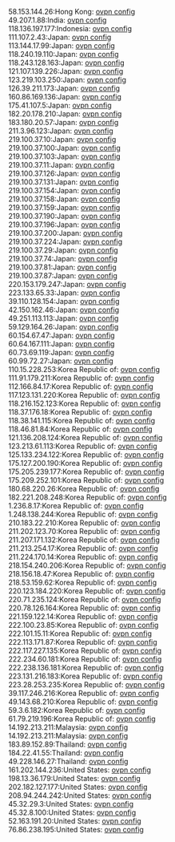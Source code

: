 58.153.144.26:Hong Kong: [ovpn config](vpn/58_153_144_26.ovpn)  
49.207.1.88:India: [ovpn config](vpn/49_207_1_88.ovpn)  
118.136.197.177:Indonesia: [ovpn config](vpn/118_136_197_177.ovpn)  
111.107.2.43:Japan: [ovpn config](vpn/111_107_2_43.ovpn)  
113.144.17.99:Japan: [ovpn config](vpn/113_144_17_99.ovpn)  
118.240.19.110:Japan: [ovpn config](vpn/118_240_19_110.ovpn)  
118.243.128.163:Japan: [ovpn config](vpn/118_243_128_163.ovpn)  
121.107.139.226:Japan: [ovpn config](vpn/121_107_139_226.ovpn)  
123.219.103.250:Japan: [ovpn config](vpn/123_219_103_250.ovpn)  
126.39.211.173:Japan: [ovpn config](vpn/126_39_211_173.ovpn)  
160.86.169.136:Japan: [ovpn config](vpn/160_86_169_136.ovpn)  
175.41.107.5:Japan: [ovpn config](vpn/175_41_107_5.ovpn)  
182.20.178.210:Japan: [ovpn config](vpn/182_20_178_210.ovpn)  
183.180.20.57:Japan: [ovpn config](vpn/183_180_20_57.ovpn)  
211.3.96.123:Japan: [ovpn config](vpn/211_3_96_123.ovpn)  
219.100.37.10:Japan: [ovpn config](vpn/219_100_37_10.ovpn)  
219.100.37.100:Japan: [ovpn config](vpn/219_100_37_100.ovpn)  
219.100.37.103:Japan: [ovpn config](vpn/219_100_37_103.ovpn)  
219.100.37.11:Japan: [ovpn config](vpn/219_100_37_11.ovpn)  
219.100.37.126:Japan: [ovpn config](vpn/219_100_37_126.ovpn)  
219.100.37.131:Japan: [ovpn config](vpn/219_100_37_131.ovpn)  
219.100.37.154:Japan: [ovpn config](vpn/219_100_37_154.ovpn)  
219.100.37.158:Japan: [ovpn config](vpn/219_100_37_158.ovpn)  
219.100.37.159:Japan: [ovpn config](vpn/219_100_37_159.ovpn)  
219.100.37.190:Japan: [ovpn config](vpn/219_100_37_190.ovpn)  
219.100.37.196:Japan: [ovpn config](vpn/219_100_37_196.ovpn)  
219.100.37.200:Japan: [ovpn config](vpn/219_100_37_200.ovpn)  
219.100.37.224:Japan: [ovpn config](vpn/219_100_37_224.ovpn)  
219.100.37.29:Japan: [ovpn config](vpn/219_100_37_29.ovpn)  
219.100.37.74:Japan: [ovpn config](vpn/219_100_37_74.ovpn)  
219.100.37.81:Japan: [ovpn config](vpn/219_100_37_81.ovpn)  
219.100.37.87:Japan: [ovpn config](vpn/219_100_37_87.ovpn)  
220.153.179.247:Japan: [ovpn config](vpn/220_153_179_247.ovpn)  
223.133.65.33:Japan: [ovpn config](vpn/223_133_65_33.ovpn)  
39.110.128.154:Japan: [ovpn config](vpn/39_110_128_154.ovpn)  
42.150.162.46:Japan: [ovpn config](vpn/42_150_162_46.ovpn)  
49.251.113.113:Japan: [ovpn config](vpn/49_251_113_113.ovpn)  
59.129.164.26:Japan: [ovpn config](vpn/59_129_164_26.ovpn)  
60.154.67.47:Japan: [ovpn config](vpn/60_154_67_47.ovpn)  
60.64.167.111:Japan: [ovpn config](vpn/60_64_167_111.ovpn)  
60.73.69.119:Japan: [ovpn config](vpn/60_73_69_119.ovpn)  
60.99.72.27:Japan: [ovpn config](vpn/60_99_72_27.ovpn)  
110.15.228.253:Korea Republic of: [ovpn config](vpn/110_15_228_253.ovpn)  
111.91.179.211:Korea Republic of: [ovpn config](vpn/111_91_179_211.ovpn)  
112.166.84.17:Korea Republic of: [ovpn config](vpn/112_166_84_17.ovpn)  
117.123.131.220:Korea Republic of: [ovpn config](vpn/117_123_131_220.ovpn)  
118.216.152.123:Korea Republic of: [ovpn config](vpn/118_216_152_123.ovpn)  
118.37.176.18:Korea Republic of: [ovpn config](vpn/118_37_176_18.ovpn)  
118.38.141.115:Korea Republic of: [ovpn config](vpn/118_38_141_115.ovpn)  
118.46.81.84:Korea Republic of: [ovpn config](vpn/118_46_81_84.ovpn)  
121.136.208.124:Korea Republic of: [ovpn config](vpn/121_136_208_124.ovpn)  
123.213.61.113:Korea Republic of: [ovpn config](vpn/123_213_61_113.ovpn)  
125.133.234.122:Korea Republic of: [ovpn config](vpn/125_133_234_122.ovpn)  
175.127.200.190:Korea Republic of: [ovpn config](vpn/175_127_200_190.ovpn)  
175.205.239.177:Korea Republic of: [ovpn config](vpn/175_205_239_177.ovpn)  
175.209.252.101:Korea Republic of: [ovpn config](vpn/175_209_252_101.ovpn)  
180.68.220.26:Korea Republic of: [ovpn config](vpn/180_68_220_26.ovpn)  
182.221.208.248:Korea Republic of: [ovpn config](vpn/182_221_208_248.ovpn)  
1.236.8.17:Korea Republic of: [ovpn config](vpn/1_236_8_17.ovpn)  
1.248.138.244:Korea Republic of: [ovpn config](vpn/1_248_138_244.ovpn)  
210.183.22.210:Korea Republic of: [ovpn config](vpn/210_183_22_210.ovpn)  
211.202.123.70:Korea Republic of: [ovpn config](vpn/211_202_123_70.ovpn)  
211.207.171.132:Korea Republic of: [ovpn config](vpn/211_207_171_132.ovpn)  
211.213.254.17:Korea Republic of: [ovpn config](vpn/211_213_254_17.ovpn)  
211.224.170.14:Korea Republic of: [ovpn config](vpn/211_224_170_14.ovpn)  
218.154.240.206:Korea Republic of: [ovpn config](vpn/218_154_240_206.ovpn)  
218.156.18.47:Korea Republic of: [ovpn config](vpn/218_156_18_47.ovpn)  
218.53.159.62:Korea Republic of: [ovpn config](vpn/218_53_159_62.ovpn)  
220.123.184.220:Korea Republic of: [ovpn config](vpn/220_123_184_220.ovpn)  
220.71.235.124:Korea Republic of: [ovpn config](vpn/220_71_235_124.ovpn)  
220.78.126.164:Korea Republic of: [ovpn config](vpn/220_78_126_164.ovpn)  
221.159.122.14:Korea Republic of: [ovpn config](vpn/221_159_122_14.ovpn)  
222.100.23.85:Korea Republic of: [ovpn config](vpn/222_100_23_85.ovpn)  
222.101.15.11:Korea Republic of: [ovpn config](vpn/222_101_15_11.ovpn)  
222.113.171.87:Korea Republic of: [ovpn config](vpn/222_113_171_87.ovpn)  
222.117.227.135:Korea Republic of: [ovpn config](vpn/222_117_227_135.ovpn)  
222.234.60.181:Korea Republic of: [ovpn config](vpn/222_234_60_181.ovpn)  
222.238.136.181:Korea Republic of: [ovpn config](vpn/222_238_136_181.ovpn)  
223.131.216.183:Korea Republic of: [ovpn config](vpn/223_131_216_183.ovpn)  
223.28.253.235:Korea Republic of: [ovpn config](vpn/223_28_253_235.ovpn)  
39.117.246.216:Korea Republic of: [ovpn config](vpn/39_117_246_216.ovpn)  
49.143.68.210:Korea Republic of: [ovpn config](vpn/49_143_68_210.ovpn)  
59.3.6.182:Korea Republic of: [ovpn config](vpn/59_3_6_182.ovpn)  
61.79.219.196:Korea Republic of: [ovpn config](vpn/61_79_219_196.ovpn)  
14.192.213.211:Malaysia: [ovpn config](vpn/14_192_213_211.ovpn)  
14.192.213.211:Malaysia: [ovpn config](vpn/14_192_213_211.ovpn)  
183.89.152.89:Thailand: [ovpn config](vpn/183_89_152_89.ovpn)  
184.22.41.55:Thailand: [ovpn config](vpn/184_22_41_55.ovpn)  
49.228.146.27:Thailand: [ovpn config](vpn/49_228_146_27.ovpn)  
161.202.144.236:United States: [ovpn config](vpn/161_202_144_236.ovpn)  
198.13.36.179:United States: [ovpn config](vpn/198_13_36_179.ovpn)  
202.182.127.177:United States: [ovpn config](vpn/202_182_127_177.ovpn)  
208.94.244.242:United States: [ovpn config](vpn/208_94_244_242.ovpn)  
45.32.29.3:United States: [ovpn config](vpn/45_32_29_3.ovpn)  
45.32.8.100:United States: [ovpn config](vpn/45_32_8_100.ovpn)  
52.163.191.20:United States: [ovpn config](vpn/52_163_191_20.ovpn)  
76.86.238.195:United States: [ovpn config](vpn/76_86_238_195.ovpn)  
